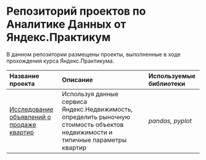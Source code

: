 # Репозиторий проектов по Аналитике Данных от Яндекс.Практикум
В данном репозитории размещены проекты, выполненные в ходе прохождения курса Яндекс.Практикума.

| Название проекта          | Описание           | Используемые библиотеки                |
| :-------------------- | :--------------------- |:----------------------------|
| [Исследование объявлений о продаже квартир](https://github.com/ol-03/Yandex-Practicum/tree/main/Исследование%20объявлений%20о%20продаже%20квартир) | Используя данные сервиса Яндекс.Недвижимость, определить рыночную стоимость объектов недвижимости и типичные параметры квартир | *pandas, pyplot* |

